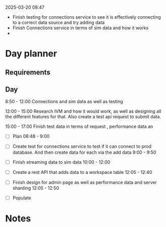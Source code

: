 2025-03-20 08:47


- Finish testing for connections service to see it is effectively connecting to a correct data source and try adding data
- Finish Connections service in terms of sim data and how it works
- 

# Day planner

## Requirements


## Day

8:50 - 12:00 Connections and sim data as well as testing

12:00 - 15:00 Research IVM and how it would work, as well as designing all the different features for that. Also create a test api request to submit data.

15:00 - 17:00 Finish test data in terms of request , performance data an

- [ ] Plan 08:48 - 9:00
- [ ] Create test for connections service to test if it can connect to prod database. And then create data for each via the add data 9:00 - 9:50

- [ ] Finish streaming data to sim data 10:00 - 12:00

- [ ] Create a rest API that adds data to a workspace table 12:05 -  12:40
- [ ] Finish design for admin page as well as performance data and server sharding 12:05 - 12:50
- [ ] Populate






# Notes